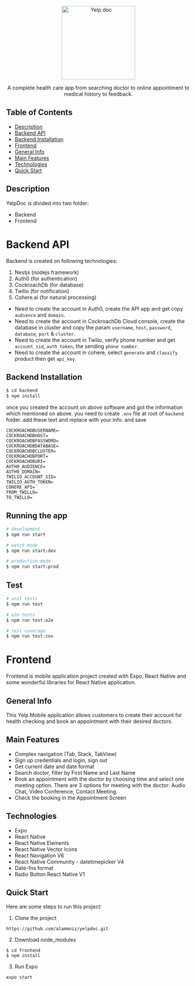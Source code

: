 <p align="center">
  <img src="https://iili.io/Zyly0b.png" width="200" alt="Yelp doc" />
</p>

  <p align="center">A complete  health care app from searching doctor to online appointment to medical history to feedback.</p>

## Table of Contents

- [Description](#description)
- [Backend API](#backend-api)
- [Backend Installation](#backend-installer)
- [Frontend](#frontend)
- [General Info](#general-info)
- [Main Features](#main-features)
- [Technologies](#technologies)
- [Quick Start](#quick-start)

## Description

YelpDoc is divided into two folder:
- Backend
- Frontend

# Backend API
Backend is created on following technologies:

1. Nestjs (nodejs framework)
2. Auth0 (for authentication)
3. CockroachDb (for database)
4. Twilio (for notification)
5. Cohere.ai (for natural processing)

- Need to create the account in Auth0, create the API app and get copy `audience` and `domain`.
- Need to create the account in CockroachDb Cloud console, create the database in cluster and copy the param `username`, `host`, `password`, `database`, `port` & `cluster`.
- Need to create the account in Twilio, verify phone number and get `account_sid`, `auth_token`, the sending `phone number`.
- Need to create the account in cohere, select `generate` and `classify` product then get `api_key`.

## Backend Installation

```bash
$ cd backend
$ npm install
```

once you created the account on above software and got the information which mentioned on above. you need to create `.env` file at root of `backend` folder.
add these text and replace with your info. and save
```
COCKROACHDBUSERNAME=
COCKROACHDBHOST=
COCKROACHDBPASSWORD=
COCKROACHDBDATABASE=
COCKROACHDBCLUSTER=
COCKROACHDBPORT=
COCKROACHDBURI=
AUTH0_AUDIENCE=
AUTH0_DOMAIN=
TWILIO_ACCOUNT_SID=
TWILIO_AUTH_TOKEN=
COHERE_API=
FROM_TWILLO=
TO_TWILLO=
```

## Running the app

```bash
# development
$ npm run start

# watch mode
$ npm run start:dev

# production mode
$ npm run start:prod
```

## Test

```bash
# unit tests
$ npm run test

# e2e tests
$ npm run test:e2e

# test coverage
$ npm run test:cov
```


# Frontend
Frontend is mobile application project created with Expo, React Native and some wonderful libraries for React Native application.

## General Info

This Yelp Mobile application allows customers to create their account for health checking and book an appointment with their desired doctors.

## Main Features

- Complex navigation (Tab, Stack, TabView)
- Sign up credentials and login, sign out
- Get current date and date format
- Search doctor, filter by First Name and Last Name
- Book an appointment with the doctor by choosing time and select one meeting option. There are 3 options for meeting with the doctor: Audio Chat, Video Conference, Contact Meeting.
- Check the booking in the Appointment Screen

## Technologies

- Expo
- React Native
- React Native Elements
- React Native Vector Icons
- React Navigation V6
- React Native Community - datetimepicker V4
- Date-fns format
- Radio Button React Native V1

## Quick Start

Here are some steps to run this project:

1. Clone the project

```
https://github.com/alammoiz/yelpdoc.git
```

2. Download node_modules

```
$ cd frontend
$ npm install
```

3. Run Expo

```
expo start
```
